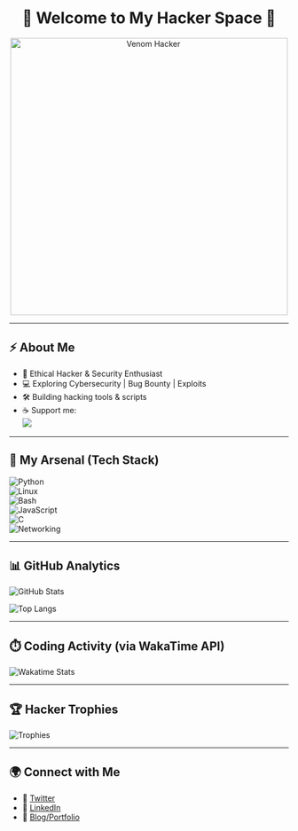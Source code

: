<h1 align="center">👾 Welcome to My Hacker Space 👾</h1>

<p align="center">
  <img src="https://tse1.mm.bing.net/th/id/OIP.mIw1g2a9XfB20QuwDA8eUgHaHa?cb=thfvnext&rs=1&pid=ImgDetMain&o=7&rm=3" width="500" alt="Venom Hacker"/>
</p>

---

## ⚡ About Me
- 🐍 Ethical Hacker & Security Enthusiast  
- 💻 Exploring Cybersecurity | Bug Bounty | Exploits  
- 🛠️ Building hacking tools & scripts  
- ☕ Support me:  
  <a href="https://www.buymeacoffee.com/Krishna-hacker-venom" target="_blank">
    <img src="https://img.buymeacoffee.com/button-api/?text=Buy me a coffee&emoji=☕&slug=Krishna-hacker-venom&button_colour=000000&font_colour=ffffff&font_family=Comic&outline_colour=ffffff&coffee_colour=FFDD00">
  </a>

---

## 🔐 My Arsenal (Tech Stack)
![Python](https://img.shields.io/badge/-Python-000?&logo=Python)  
![Linux](https://img.shields.io/badge/-Linux-000?&logo=Linux)  
![Bash](https://img.shields.io/badge/-Bash-000?&logo=GNU-Bash)  
![JavaScript](https://img.shields.io/badge/-JavaScript-000?&logo=javascript)  
![C](https://img.shields.io/badge/-C-000?&logo=c)  
![Networking](https://img.shields.io/badge/-Networking-000?&logo=cisco)  

---

## 📊 GitHub Analytics
![GitHub Stats](https://github-readme-stats.vercel.app/api?username=Krishna-hacker-venom&show_icons=true&theme=radical&hide_border=true)  

![Top Langs](https://github-readme-stats.vercel.app/api/top-langs/?username=Krishna-hacker-venom&layout=compact&theme=radical&hide_border=true)

---

## ⏱️ Coding Activity (via WakaTime API)
<!-- Replace YOUR_WAKATIME_USERNAME with your actual WakaTime username -->
![Wakatime Stats](https://github-readme-stats.vercel.app/api/wakatime?username=YOUR_WAKATIME_USERNAME&theme=radical&hide_border=true)

---

## 🏆 Hacker Trophies
![Trophies](https://github-profile-trophy.vercel.app/?username=Krishna-hacker-venom&theme=matrix&no-frame=true&row=1&column=7)

---

## 🌍 Connect with Me
- 🔗 [Twitter](https://twitter.com/yourhandle)  
- 🔗 [LinkedIn](https://linkedin.com/in/yourprofile)  
- 🔗 [Blog/Portfolio](https://yourwebsite.com)  
